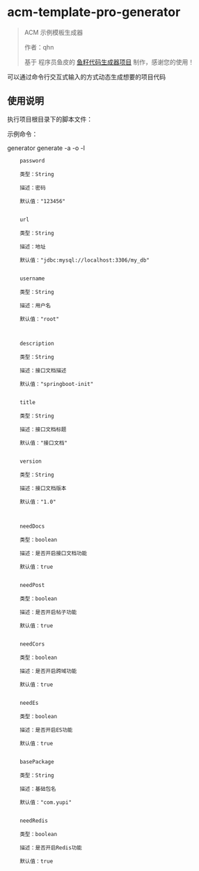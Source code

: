 # acm-template-pro-generator

> ACM 示例模板生成器
>
> 作者：qhn
>
> 基于 程序员鱼皮的 [鱼籽代码生成器项目](https://github.com/liyupi/yuzi-generator) 制作，感谢您的使用！

可以通过命令行交互式输入的方式动态生成想要的项目代码

## 使用说明

执行项目根目录下的脚本文件：

示例命令：

generator generate -a -o -l

        password

        类型：String

        描述：密码

        默认值："123456"


        url

        类型：String

        描述：地址

        默认值："jdbc:mysql://localhost:3306/my_db"


        username

        类型：String

        描述：用户名

        默认值："root"



        description

        类型：String

        描述：接口文档描述

        默认值："springboot-init"


        title

        类型：String

        描述：接口文档标题

        默认值："接口文档"


        version

        类型：String

        描述：接口文档版本

        默认值："1.0"



        needDocs

        类型：boolean

        描述：是否开启接口文档功能

        默认值：true


        needPost

        类型：boolean

        描述：是否开启帖子功能

        默认值：true


        needCors

        类型：boolean

        描述：是否开启跨域功能

        默认值：true


        needEs

        类型：boolean

        描述：是否开启ES功能

        默认值：true


        basePackage

        类型：String

        描述：基础包名

        默认值："com.yupi"


        needRedis

        类型：boolean

        描述：是否开启Redis功能

        默认值：true


